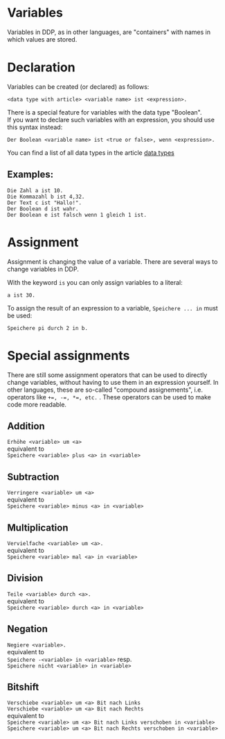 # Variables

Variables in DDP, as in other languages, are "containers" with names in which values are stored.

# Declaration

Variables can be created (or declared) as follows:

```ddp
<data type with article> <variable name> ist <expression>.
```

There is a special feature for variables with the data type "Boolean".\
If you want to declare such variables with an expression, you should use this syntax instead:
```ddp
Der Boolean <variable name> ist <true or false>, wenn <expression>.
```
You can find a list of all data types in the article [data types](/EN/Programmierung/Datentypen)

## Examples:

```dpp
Die Zahl a ist 10.
Die Kommazahl b ist 4,32.
Der Text c ist "Hallo!".
Der Boolean d ist wahr.
Der Boolean e ist falsch wenn 1 gleich 1 ist. 
```

# Assignment

Assignment is changing the value of a variable. There are several ways to change variables in DDP.

With the keyword `is` you can only assign variables to a literal:
```ddp
a ist 30.
```

To assign the result of an expression to a variable, `Speichere ... in` must be used:
```ddp
Speichere pi durch 2 in b.
```

# Special assignments

There are still some assignment operators that can be used to directly change variables,
without having to use them in an expression yourself.
In other languages, these are so-called "compound assignements", i.e. operators like `+=, -=, *=, etc.` .
These operators can be used to make code more readable.

## Addition

`Erhöhe <variable> um <a>`  
equivalent to  
`Speichere <variable> plus <a> in <variable>`

## Subtraction

`Verringere <variable> um <a>`  
equivalent to  
`Speichere <variable> minus <a> in <variable>`

## Multiplication

`Vervielfache <variable> um <a>.`  
equivalent to  
`Speichere <variable> mal <a> in <variable>`

## Division

`Teile <variable> durch <a>.`  
equivalent to  
`Speichere <variable> durch <a> in <variable>`

## Negation

`Negiere <variable>.`  
equivalent to  
`Speichere -<variable> in <variable>` resp.  
`Speichere nicht <variable> in <variable>`

## Bitshift

`Verschiebe <variable> um <a> Bit nach Links`  
`Verschiebe <variable> um <a> Bit nach Rechts`  
equivalent to  
`Speichere <variable> um <a> Bit nach Links verschoben in <variable>`  
`Speichere <variable> um <a> Bit nach Rechts verschoben in <variable>`